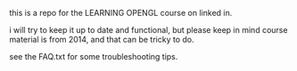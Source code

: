 this is a repo for the LEARNING OPENGL course on linked in.

i will try to keep it up to date and functional, but please keep in mind course material is from 2014, and that can be tricky to do.

see the FAQ.txt for some troubleshooting tips.
